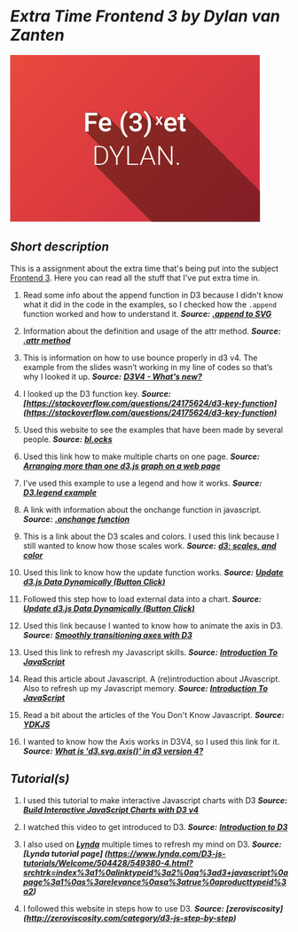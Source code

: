 # ***Extra Time Frontend 3 by Dylan van Zanten***
![Frontend 3 extra time](preview.png)

## ***Short description***
This is a assignment about the extra time that's being put into the subject [Frontend 3](https://github.com/cmda-fe3/course-17-18). Here you can read all the stuff that I've put extra time in.

1. Read some info about the append function in D3 because I didn't know what it did in the code in the examples, so I checked how the `.append` function worked and how to understand it.
___Source:___ ___[.append to SVG](https://www.dashingd3js.com/adding-an-svg-element)___

2. Information about the definition and usage of the attr method.
___Source:___ ___[.attr method](http://api.jquery.com/attr/)___ 

3. This is information on how to use bounce properly in d3 v4. The example from the slides wasn’t working in my line of codes so that’s why I looked it up.
___Source:___ ___[D3V4 - What's new?](https://iros.github.io/d3-v4-whats-new/#1)___

4. I looked up the D3 function key.
___Source:___ ___[https://stackoverflow.com/questions/24175624/d3-key-function](https://stackoverflow.com/questions/24175624/d3-key-function)___

5. Used this website to see the examples that have been made by several people.
___Source:___ ___[bl.ocks](https://bl.ocks.org/mbostock)___

6. Used this link how to make multiple charts on one page.
___Source:___ ___[Arranging more than one d3.js graph on a web page](http://www.d3noob.org/2013/07/arranging-more-than-one-d3js-graph-on.html)___ 

7. I've used this example to use a legend and how it works.
___Source:___ ___[D3.legend example](http://bl.ocks.org/ZJONSSON/3918369)___ 

8. A link with information about the onchange function in javascript.
___Source:___ ___[.onchange function](https://www.w3schools.com/jsref/event_onchange.asp)___ 

9. This is a link about the D3 scales and colors. I used this link because I still wanted to know how those scales work.
___Source:___ ___[d3: scales, and color](http://www.jeromecukier.net/blog/2011/08/11/d3-scales-and-color/)___ 

10. Used this link to know how the update function works.
___Source:___ ___[Update d3.js Data Dynamically (Button Click)](http://www.d3noob.org/2013/02/update-d3js-data-dynamically-button.html)___ 

11. Followed this step how to load external data into a chart. 
___Source:___ ___[Update d3.js Data Dynamically (Button Click)](http://zeroviscosity.com/d3-js-step-by-step/step-4-loading-external-data)___ 

12. Used this link because I wanted to know how to animate the axis in D3.
___Source:___ ___[Smoothly transitioning axes with D3](http://davidbanks.co.nz/post/transition-d3-axes)___ 

13. Used this link to refresh my Javascript skills.
___Source:___ ___[Introduction To JavaScript](https://www.codecademy.com/learn/introduction-to-javascript)___ 

14. Read this article about Javascript. A (re)introduction about JAvascript. Also to refresh up my Javascript memory.
___Source:___ ___[Introduction To JavaScript](https://developer.mozilla.org/nl/docs/Web/JavaScript/A_re-introduction_to_JavaScript)___ 

15. Read a bit about the articles of the You Don't Know Javascript.
___Source:___ ___[YDKJS](https://github.com/getify/You-Dont-Know-JS)___ 

16. I wanted to know how the Axis works in D3V4, so I used this link for it.
___Source:___ ___[What is 'd3.svg.axis()' in d3 version 4?](https://stackoverflow.com/questions/40465283/what-is-d3-svg-axis-in-d3-version-4)___ 

## ***Tutorial(s)***

1. I used this tutorial to make interactive Javascript charts with D3
___Source:___ ___[Build Interactive JavaScript Charts with D3 v4](https://egghead.io/courses/build-interactive-javascript-charts-with-d3-v4)___

2. I watched this video to get introduced to D3.
___Source:___ ___[Introduction to D3](https://www.youtube.com/watch?v=8jvoTV54nXw)___

3. I also used on ___[Lynda](https://www.lynda.com/)___ multiple times to refresh my mind on D3.
___Source:___ ___[Lynda tutorial page] (https://www.lynda.com/D3-js-tutorials/Welcome/504428/549380-4.html?srchtrk=index%3a1%0alinktypeid%3a2%0aq%3ad3+javascript%0apage%3a1%0as%3arelevance%0asa%3atrue%0aproducttypeid%3a2)___

4. I followed this website in steps how to use D3.
___Source:___ ___[zeroviscosity] (http://zeroviscosity.com/category/d3-js-step-by-step)___
